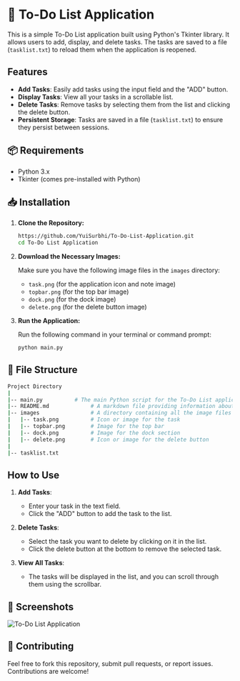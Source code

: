 # 📝 To-Do List Application

This is a simple To-Do List application built using Python's Tkinter library. It allows users to add, display, and delete tasks. The tasks are saved to a file (`tasklist.txt`) to reload them when the application is reopened.

## Features

- **Add Tasks**: Easily add tasks using the input field and the "ADD" button.
- **Display Tasks**: View all your tasks in a scrollable list.
- **Delete Tasks**: Remove tasks by selecting them from the list and clicking the delete button.
- **Persistent Storage**: Tasks are saved in a file (`tasklist.txt`) to ensure they persist between sessions.

## 📦 Requirements

- Python 3.x
- Tkinter (comes pre-installed with Python)

## 📥 Installation

1. **Clone the Repository:**

    ```bash
    https://github.com/YuiSurbhi/To-Do-List-Application.git
    cd To-Do List Application
    ```

2. **Download the Necessary Images:**

    Make sure you have the following image files in the `images` directory:
    - `task.png` (for the application icon and note image)
    - `topbar.png` (for the top bar image)
    - `dock.png` (for the dock image)
    - `delete.png` (for the delete button image)

3. **Run the Application:**

    Run the following command in your terminal or command prompt:

    ```bash
    python main.py
    ```

## 📂 File Structure

```bash
Project Directory 
|
|-- main.py          # The main Python script for the To-Do List application
|-- README.md             # A markdown file providing information about the project
|-- images                # A directory containing all the image files used in the project
|   |-- task.png          # Icon or image for the task
|   |-- topbar.png        # Image for the top bar
|   |-- dock.png          # Image for the dock section
|   |-- delete.png        # Icon or image for the delete button
|
|-- tasklist.txt
```

## How to Use

1. **Add Tasks**:
    - Enter your task in the text field.
    - Click the "ADD" button to add the task to the list.

2. **Delete Tasks**:
    - Select the task you want to delete by clicking on it in the list.
    - Click the delete button at the bottom to remove the selected task.

3. **View All Tasks**:
    - The tasks will be displayed in the list, and you can scroll through them using the scrollbar.

## 📸 Screenshots

![To-Do List Application](https://github.com/user-attachments/assets/4c50190a-b79d-4775-a367-1bfd9864a104)

## 🤝 Contributing

Feel free to fork this repository, submit pull requests, or report issues. Contributions are welcome!
